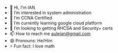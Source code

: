 - 👋 Hi, I’m IAN
- 👀 I’m interested in system administration
- 👋 I’m CCNA Certified
- 🌱 I’m currently learning google cloud platform
- 💞️ I’m looking to getting RHCSA and Security+ certs
- 📫 How to reach me auleian@gmail.com
- 😄 Pronouns: He/Him
- ⚡ Fun fact: I love math

<!---
auleian/auleian is a ✨ special ✨ repository because its `README.md` (this file) appears on your GitHub profile.
You can click the Preview link to take a look at your changes.
--->

